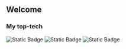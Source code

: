 ## Welcome 

### My top-tech

![Static Badge](https://img.shields.io/badge/-C_language-%23A8B9CC?style=for-the-badge&logo=C&logoColor=%23A8B9CC&labelColor=%23ffffff)
![Static Badge](https://img.shields.io/badge/-Python-%233776AB?style=for-the-badge&logo=Python&logoColor=%233776AB&labelColor=%23ffffff)
![Static Badge](https://img.shields.io/badge/-Django-%23092E20?style=for-the-badge&logo=Django&logoColor=%23092E20&labelColor=%23ffffff)







<!--
**ethercod3/ethercod3** is a ✨ _special_ ✨ repository because its `README.md` (this file) appears on your GitHub profile.

Here are some ideas to get you started:

- 🔭 I’m currently working on ...
- 🌱 I’m currently learning ...
- 👯 I’m looking to collaborate on ...
- 🤔 I’m looking for help with ...
- 💬 Ask me about ...
- 📫 How to reach me: ...
- 😄 Pronouns: ...
- ⚡ Fun fact: ...
-->
